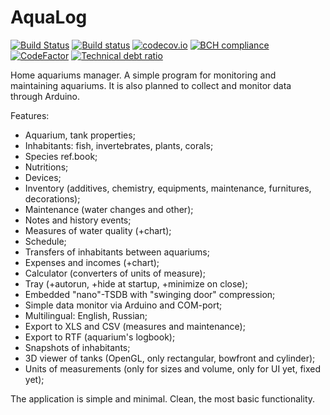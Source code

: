 # AquaLog

[![Build Status](https://travis-ci.org/Serg-Norseman/AquaLog.svg?branch=master)](https://travis-ci.org/Serg-Norseman/AquaLog)
[![Build status](https://ci.appveyor.com/api/projects/status/h0u8iwr3kvy6o9x1?svg=true)](https://ci.appveyor.com/project/Serg-Norseman/AquaLog)
[![codecov.io](https://codecov.io/github/Serg-Norseman/AquaLog/coverage.svg?branch=master)](https://codecov.io/github/Serg-Norseman/AquaLog?branch=master)
[![BCH compliance](https://bettercodehub.com/edge/badge/Serg-Norseman/AquaLog?branch=master)](https://bettercodehub.com/results/Serg-Norseman/AquaLog)
[![CodeFactor](https://www.codefactor.io/repository/github/serg-norseman/aqualog/badge)](https://www.codefactor.io/repository/github/serg-norseman/aqualog)
[![Technical debt ratio](https://sonarcloud.io/api/badges/measure?key=aqualog&metric=sqale_debt_ratio)](https://sonarcloud.io/dashboard?id=AquaLog)

Home aquariums manager. A simple program for monitoring and maintaining aquariums.
It is also planned to collect and monitor data through Arduino. 

Features:
- Aquarium, tank properties;
- Inhabitants: fish, invertebrates, plants, corals;
- Species ref.book;
- Nutritions;
- Devices;
- Inventory (additives, chemistry, equipments, maintenance, furnitures, decorations);
- Maintenance (water changes and other);
- Notes and history events;
- Measures of water quality (+chart);
- Schedule;
- Transfers of inhabitants between aquariums;
- Expenses and incomes (+chart);
- Calculator (converters of units of measure);
- Tray (+autorun, +hide at startup, +minimize on close);
- Embedded "nano"-TSDB with "swinging door" compression;
- Simple data monitor via Arduino and COM-port;
- Multilingual: English, Russian;
- Export to XLS and CSV (measures and maintenance);
- Export to RTF (aquarium's logbook);
- Snapshots of inhabitants;
- 3D viewer of tanks (OpenGL, only rectangular, bowfront and cylinder);
- Units of measurements (only for sizes and volume, only for UI yet, fixed yet);

The application is simple and minimal. Clean, the most basic functionality.
